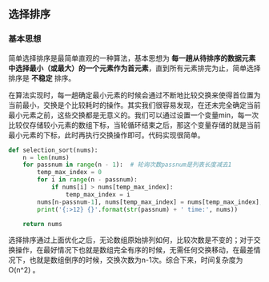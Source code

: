 ## 选择排序

### 基本思想

简单选择排序是最简单直观的一种算法，基本思想为 **每一趟从待排序的数据元素中选择最小（或最大）的一个元素作为首元素**，直到所有元素排完为止，简单选择排序是 **不稳定** 排序。

在算法实现时，每一趟确定最小元素的时候会通过不断地比较交换来使得首位置为当前最小，交换是个比较耗时的操作。其实我们很容易发现，在还未完全确定当前最小元素之前，这些交换都是无意义的。我们可以通过设置一个变量min，每一次比较仅存储较小元素的数组下标，当轮循环结束之后，那这个变量存储的就是当前最小元素的下标，此时再执行交换操作即可。代码实现很简单。

```python
def selection_sort(nums):
    n = len(nums)
    for passnum in range(n - 1):  # 轮询次数passnum是列表长度减去1
        temp_max_index = 0
        for i in range(n - passnum):
            if nums[i] > nums[temp_max_index]:
                temp_max_index = i
        nums[n-passnum-1], nums[temp_max_index] = nums[temp_max_index], nums[n-passnum-1]
        print('{:>12} {}'.format(str(passnum) + ' time:', nums))

    return nums
```

选择排序通过上面优化之后，无论数组原始排列如何，比较次数是不变的；对于交换操作，在最好情况下也就是数组完全有序的时候，无需任何交换移动，在最差情况下，也就是数组倒序的时候，交换次数为n-1次。综合下来，时间复杂度为O(n^2) 。